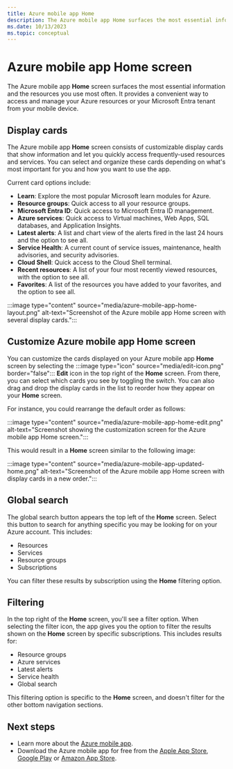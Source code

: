 ```yaml
---
title: Azure mobile app Home
description: The Azure mobile app Home surfaces the most essential information and the resources you use most often.
ms.date: 10/13/2023
ms.topic: conceptual
---
```


# Azure mobile app Home screen

The Azure mobile app **Home** screen surfaces the most essential information and the resources you use most often. It provides a convenient way to access and manage your Azure resources or your Microsoft Entra tenant from your mobile device.

## Display cards

The Azure mobile app **Home** screen consists of customizable display cards that show information and let you quickly access frequently-used resources and services. You can select and organize these cards depending on what's most important for you and how you want to use the app.

Current card options include:

- **Learn**: Explore the most popular Microsoft learn modules for Azure.
- **Resource groups**: Quick access to all your resource groups.
- **Microsoft Entra ID**: Quick access to Microsoft Entra ID management.
- **Azure services**: Quick access to Virtual machines, Web Apps, SQL databases, and Application Insights.
- **Latest alerts**: A list and chart view of the alerts fired in the last 24 hours and the option to see all.
- **Service Health**: A current count of service issues, maintenance, health advisories, and security advisories.
- **Cloud Shell**: Quick access to the Cloud Shell terminal.
- **Recent resources**: A list of your four most recently viewed resources, with the option to see all.
- **Favorites**: A list of the resources you have added to your favorites, and the option to see all.

:::image type="content" source="media/azure-mobile-app-home-layout.png" alt-text="Screenshot of the Azure mobile app Home screen with several display cards."::: 

## Customize Azure mobile app Home screen

You can customize the cards displayed on your Azure mobile app **Home** screen by selecting the :::image type="icon" source="media/edit-icon.png" border="false"::: **Edit** icon in the top right of the **Home**  screen. From there, you can select which cards you see by toggling the switch. You can also drag and drop the display cards in the list to reorder how they appear on your **Home** screen.

For instance, you could rearrange the default order as follows:

:::image type="content" source="media/azure-mobile-app-home-edit.png" alt-text="Screenshot showing the customization screen for the Azure mobile app Home screen.":::

This would result in a **Home** screen similar to the following image:

:::image type="content" source="media/azure-mobile-app-updated-home.png" alt-text="Screenshot of the Azure mobile app Home screen with display cards in a new order.":::

## Global search

The global search button appears the top left of the **Home** screen. Select this button to search for anything specific you may be looking for on your Azure account. This includes:

- Resources
- Services
- Resource groups
- Subscriptions

You can filter these results by subscription using the **Home** filtering option.

## Filtering

In the top right of the **Home** screen, you'll see a filter option. When selecting the filter icon, the app gives you the option to filter the results shown on the **Home** screen by specific subscriptions. This includes results for:

- Resource groups
- Azure services
- Latest alerts
- Service health
- Global search

This filtering option is specific to the **Home** screen, and doesn't filter for the other bottom navigation sections.

## Next steps

- Learn more about the [Azure mobile app](overview.md).
- Download the Azure mobile app for free from the [Apple App Store](https://aka.ms/azureapp/ios/doc), [Google Play](https://aka.ms/azureapp/android/doc) or [Amazon App Store](https://aka.ms/azureapp/amazon/doc).

